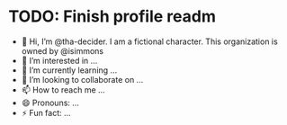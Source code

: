 # TODO: Finish profile readm

- 👋 Hi, I’m @tha-decider. I am a fictional character. This organization is owned by @isimmons
- 👀 I’m interested in ...
- 🌱 I’m currently learning ...
- 💞️ I’m looking to collaborate on ...
- 📫 How to reach me ...
- 😄 Pronouns: ...
- ⚡ Fun fact: ...

<!---
tha-decider/tha-decider is a ✨ special ✨ repository because its `README.md` (this file) appears on your GitHub profile.
You can click the Preview link to take a look at your changes.
--->
